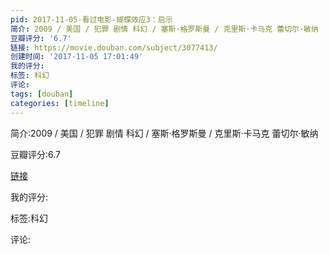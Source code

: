 ```yaml
---
pid: 2017-11-05-看过电影-蝴蝶效应3：启示
简介: 2009 / 美国 / 犯罪 剧情 科幻 / 塞斯·格罗斯曼 / 克里斯·卡马克 蕾切尔·敏纳
豆瓣评分: '6.7'
链接: https://movie.douban.com/subject/3077413/
创建时间: '2017-11-05 17:01:49'
我的评分:
标签: 科幻
评论:
tags: [douban]
categories: [timeline]
---
```

简介:2009 / 美国 / 犯罪 剧情 科幻 / 塞斯·格罗斯曼 / 克里斯·卡马克 蕾切尔·敏纳

豆瓣评分:6.7

[链接](https://movie.douban.com/subject/3077413/)

我的评分:

标签:科幻

评论:

